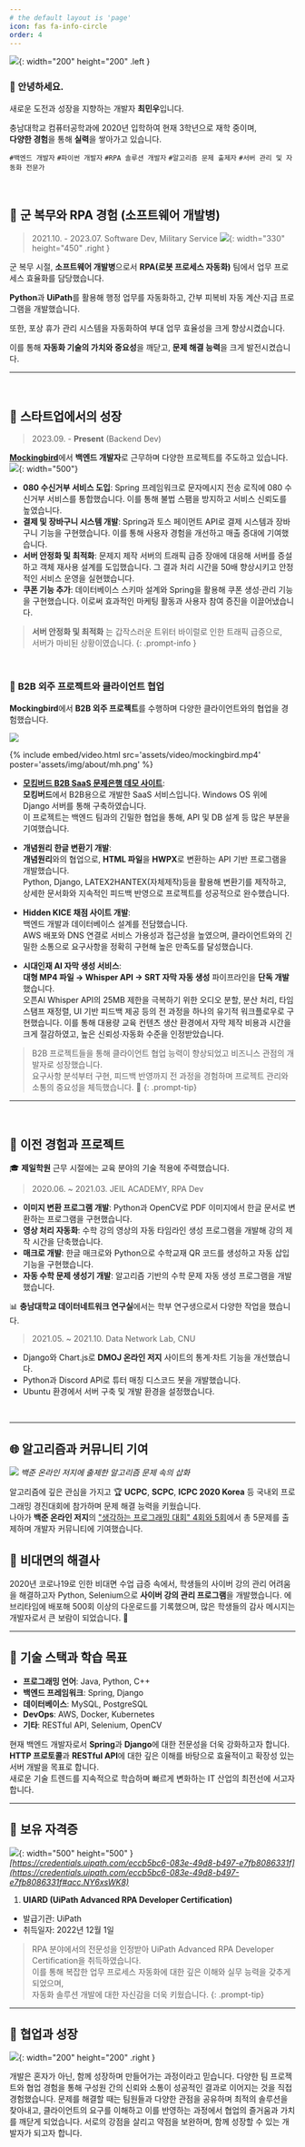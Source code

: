 ```yaml
---
# the default layout is 'page'
icon: fas fa-info-circle
order: 4
---
```


![](assets/img/about/me.png){: width="200" height="200" .left }
### 👋 안녕하세요. 

새로운 도전과 성장을 지향하는 개발자 **최민우**입니다. 

충남대학교 컴퓨터공학과에 2020년 입학하여 현재 3학년으로 재학 중이며,  
**다양한 경험**을 통해 **실력**을 쌓아가고 있습니다.

`#백엔드 개발자`
`#파이썬 개발자`
`#RPA 솔루션 개발자`
`#알고리즘 문제 출제자`
`#서버 관리 및 자동화 전문가`


&nbsp;&nbsp;&nbsp;


## 🤖 **군 복무와 RPA 경험** (소프트웨어 개발병)

> 2021.10. - 2023.07. Software Dev, Military Service
![](assets/img/about/mil.png){: width="330" height="450" .right }

군 복무 시절, **소프트웨어 개발병**으로서 **RPA(로봇 프로세스 자동화)** 팀에서 업무 프로세스 효율화를 담당했습니다. 

**Python**과 **UiPath**를 활용해 행정 업무를 자동화하고, 간부 피복비 자동 계산·지급 프로그램을 개발했습니다. 

또한, 포상 휴가 관리 시스템을 자동화하여 부대 업무 효율성을 크게 향상시켰습니다. 

이를 통해 **자동화 기술의 가치와 중요성**을 깨닫고, **문제 해결 능력**을 크게 발전시켰습니다.


---


&nbsp;&nbsp;&nbsp;
&nbsp;&nbsp;&nbsp;

## 💼 **스타트업에서의 성장**
> 2023.09. - **Present** (Backend Dev)




[**Mockingbird**](https://mockingbird.co.kr/)에서 **백엔드 개발자**로 근무하며 다양한 프로젝트를 주도하고 있습니다.
![](assets/img/about/mockingbird.png){: width="500"}

- **080 수신거부 서비스 도입**: Spring 프레임워크로 문자메시지 전송 로직에 080 수신거부 서비스를 통합했습니다. 이를 통해 불법 스팸을 방지하고 서비스 신뢰도를 높였습니다.
- **결제 및 장바구니 시스템 개발**: Spring과 토스 페이먼트 API로 결제 시스템과 장바구니 기능을 구현했습니다. 이를 통해 사용자 경험을 개선하고 매출 증대에 기여했습니다.
- **서버 안정화 및 최적화**: 문제지 제작 서버의 트래픽 급증 장애에 대응해 서버를 증설하고 객체 재사용 설계를 도입했습니다. 그 결과 처리 시간을 50배 향상시키고 안정적인 서비스 운영을 실현했습니다.
- **쿠폰 기능 추가**: 데이터베이스 스키마 설계와 Spring을 활용해 쿠폰 생성·관리 기능을 구현했습니다. 이로써 효과적인 마케팅 활동과 사용자 참여 증진을 이끌어냈습니다.

> **서버 안정화 및 최적화** 는 갑작스러운 트위터 바이럴로 인한 트래픽 급증으로,  
> 서버가 마비된 상황이였습니다. 
{: .prompt-info }



&nbsp;&nbsp;&nbsp;

### 🤝 **B2B 외주 프로젝트와 클라이언트 협업**

**Mockingbird**에서 **B2B 외주 프로젝트**를 수행하며 다양한 클라이언트와의 협업을 경험했습니다.

![](assets/img/about/aa.png)

{% include embed/video.html src='assets/video/mockingbird.mp4' poster='assets/img/about/mh.png' %}
- [**모킹버드 B2B SaaS 문제은행 데모 사이트**](https://saas.demo.mockingbird.co.kr/):  
  **모킹버드**에서 B2B용으로 개발한 SaaS 서비스입니다.
  Windows OS 위에 Django 서버를 통해 구축하였습니다.  
  이 프로젝트는 백엔드 팀과의 긴밀한 협업을 통해, API 및 DB 설계 등 많은 부분을 기여했습니다.

- **개념원리 한글 변환기 개발**:  
  **개념원리**와의 협업으로, **HTML 파일**을 **HWPX**로 변환하는 API 기반 프로그램을 개발했습니다.  
  Python, Django, LATEX2HANTEX(자체제작)등을 활용해 변환기를 제작하고, 상세한 문서화와 지속적인 피드백 반영으로 프로젝트를 성공적으로 완수했습니다.

- **Hidden KICE 채점 사이트 개발**:  
  백엔드 개발과 데이터베이스 설계를 전담했습니다.  
  AWS 배포와 DNS 연결로 서비스 가용성과 접근성을 높였으며, 클라이언트와의 긴밀한 소통으로 요구사항을 정확히 구현해 높은 만족도를 달성했습니다.

- **시대인재 AI 자막 생성 서비스**:  
  **대형 MP4 파일 → Whisper API  → SRT 자막 자동 생성** 파이프라인을 **단독 개발**했습니다.  
  오픈AI Whisper API의 25MB 제한을 극복하기 위한 오디오 분할, 분산 처리, 타임스탬프 재정렬, UI 기반 피드백 제공 등의 전 과정을 하나의 유기적 워크플로우로 구현했습니다. 이를 통해 대용량 교육 컨텐츠 생산 환경에서 자막 제작 비용과 시간을 크게 절감하였고, 높은 신뢰성·자동화 수준을 인정받았습니다.



> B2B 프로젝트들을 통해 클라이언트 협업 능력이 향상되었고 비즈니스 관점의 개발자로 성장했습니다.  
> 요구사항 분석부터 구현, 피드백 반영까지 전 과정을 경험하며 프로젝트 관리와 소통의 중요성을 체득했습니다. 🌟
{: .prompt-tip}

---
&nbsp;&nbsp;&nbsp;

## 📝 **이전 경험과 프로젝트**

🎓 **제일학원** 근무 시절에는 교육 분야의 기술 적용에 주력했습니다.
> 2020.06. ~ 2021.03. JEIL ACADEMY, RPA Dev

- **이미지 변환 프로그램 개발**: Python과 OpenCV로 PDF 이미지에서 한글 문서로 변환하는 프로그램을 구현했습니다.
- **영상 처리 자동화**: 수학 강의 영상의 자동 타임라인 생성 프로그램을 개발해 강의 제작 시간을 단축했습니다.
- **매크로 개발**: 한글 매크로와 Python으로 수학교재 QR 코드를 생성하고 자동 삽입 기능을 구현했습니다.
- **자동 수학 문제 생성기 개발**: 알고리즘 기반의 수학 문제 자동 생성 프로그램을 개발했습니다.

📊 **충남대학교 데이터네트워크 연구실**에서는 학부 연구생으로서 다양한 작업을 했습니다.  
> 2021.05. ~ 2021.10. Data Network Lab, CNU

- Django와 Chart.js로 **DMOJ 온라인 저지** 사이트의 통계·차트 기능을 개선했습니다.  
- Python과 Discord API로 튜터 매칭 디스코드 봇을 개발했습니다.
- Ubuntu 환경에서 서버 구축 및 개발 환경을 설정했습니다.

&nbsp;  

---

## 🌐 **알고리즘과 커뮤니티 기여**
![](assets/img/about/aaa.png)
_백준 온라인 저지에 출제한 알고리즘 문제 속의 삽화_

알고리즘에 깊은 관심을 가지고 🏆 **UCPC**, **SCPC**, **ICPC 2020 Korea** 등 국내외 프로그래밍 경진대회에 참가하며 문제 해결 능력을 키웠습니다.   
나아가 **백준 온라인 저지**의 ["생각하는 프로그래밍 대회" 4회와 5회](https://www.acmicpc.net/category/detail/2793)에서 총 5문제를 출제하며 개발자 커뮤니티에 기여했습니다.

## 🦠 **비대면의 해결사**

2020년 코로나19로 인한 비대면 수업 급증 속에서, 학생들의 사이버 강의 관리 어려움을 해결하고자 Python, Selenium으로 **사이버 강의 관리 프로그램**을 개발했습니다. 에브리타임에 배포해 500회 이상의 다운로드를 기록했으며, 많은 학생들의 감사 메시지는 개발자로서 큰 보람이 되었습니다. 🙏

---

## 🎯 **기술 스택과 학습 목표**

- **프로그래밍 언어**: Java, Python, C++
- **백엔드 프레임워크**: Spring, Django
- **데이터베이스**: MySQL, PostgreSQL
- **DevOps**: AWS, Docker, Kubernetes
- **기타**: RESTful API, Selenium, OpenCV

현재 백엔드 개발자로서 **Spring**과 **Django**에 대한 전문성을 더욱 강화하고자 합니다.  
**HTTP 프로토콜**과 **RESTful API**에 대한 깊은 이해를 바탕으로 효율적이고 확장성 있는 서버 개발을 목표로 합니다.  
새로운 기술 트렌드를 지속적으로 학습하며 빠르게 변화하는 IT 산업의 최전선에 서고자 합니다.

---

## 📜 **보유 자격증**
![](assets/img/about/uipath.png){: width="500" height="500" }
_[https://credentials.uipath.com/eccb5bc6-083e-49d8-b497-e7fb8086331f](https://credentials.uipath.com/eccb5bc6-083e-49d8-b497-e7fb8086331f#acc.NY6xsWK8)_

1. **UIARD (UiPath Advanced RPA Developer Certification)**
- 발급기관: UiPath
- 취득일자: 2022년 12월 1일  

> RPA 분야에서의 전문성을 인정받아 UiPath Advanced RPA Developer Certification을 취득하였습니다.  
> 이를 통해 복잡한 업무 프로세스 자동화에 대한 깊은 이해와 실무 능력을 갖추게 되었으며,  
> 자동화 솔루션 개발에 대한 자신감을 더욱 키웠습니다.
{: .prompt-tip}

---


## 🌱 **협업과 성장**
![](assets/img/about/hr.jpg){: width="200" height="200" .right }

개발은 혼자가 아닌, 함께 성장하며 만들어가는 과정이라고 믿습니다.
다양한 팀 프로젝트와 협업 경험을 통해 구성원 간의 신뢰와 소통이 성공적인 결과로 이어지는 것을 직접 경험했습니다.
문제를 해결할 때는 팀원들과 다양한 관점을 공유하며 최적의 솔루션을 찾아내고, 클라이언트의 요구를 이해하고 이를 반영하는 과정에서 협업의 즐거움과 가치를 깨닫게 되었습니다.
서로의 강점을 살리고 약점을 보완하며, 함께 성장할 수 있는 개발자가 되고자 합니다.
